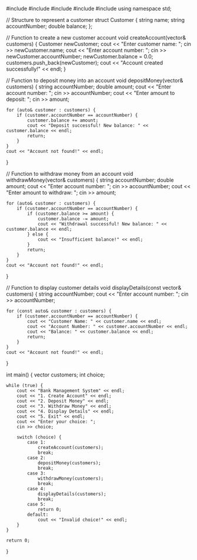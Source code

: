 #include <iostream>
#include <fstream>
#include <string>
#include <vector>
#include <algorithm>
using namespace std;

// Structure to represent a customer
struct Customer {
    string name;
    string accountNumber;
    double balance;
};

// Function to create a new customer account
void createAccount(vector<Customer>& customers) {
    Customer newCustomer;
    cout << "Enter customer name: ";
    cin >> newCustomer.name;
    cout << "Enter account number: ";
    cin >> newCustomer.accountNumber;
    newCustomer.balance = 0.0;
    customers.push_back(newCustomer);
    cout << "Account created successfully!" << endl;
}

// Function to deposit money into an account
void depositMoney(vector<Customer>& customers) {
    string accountNumber;
    double amount;
    cout << "Enter account number: ";
    cin >> accountNumber;
    cout << "Enter amount to deposit: ";
    cin >> amount;

    for (auto& customer : customers) {
        if (customer.accountNumber == accountNumber) {
            customer.balance += amount;
            cout << "Deposit successful! New balance: " << customer.balance << endl;
            return;
        }
    }
    cout << "Account not found!" << endl;
}

// Function to withdraw money from an account
void withdrawMoney(vector<Customer>& customers) {
    string accountNumber;
    double amount;
    cout << "Enter account number: ";
    cin >> accountNumber;
    cout << "Enter amount to withdraw: ";
    cin >> amount;

    for (auto& customer : customers) {
        if (customer.accountNumber == accountNumber) {
            if (customer.balance >= amount) {
                customer.balance -= amount;
                cout << "Withdrawal successful! New balance: " << customer.balance << endl;
            } else {
                cout << "Insufficient balance!" << endl;
            }
            return;
        }
    }
    cout << "Account not found!" << endl;
}

// Function to display customer details
void displayDetails(const vector<Customer>& customers) {
    string accountNumber;
    cout << "Enter account number: ";
    cin >> accountNumber;

    for (const auto& customer : customers) {
        if (customer.accountNumber == accountNumber) {
            cout << "Customer Name: " << customer.name << endl;
            cout << "Account Number: " << customer.accountNumber << endl;
            cout << "Balance: " << customer.balance << endl;
            return;
        }
    }
    cout << "Account not found!" << endl;
}

int main() {
    vector<Customer> customers;
    int choice;

    while (true) {
        cout << "Bank Management System" << endl;
        cout << "1. Create Account" << endl;
        cout << "2. Deposit Money" << endl;
        cout << "3. Withdraw Money" << endl;
        cout << "4. Display Details" << endl;
        cout << "5. Exit" << endl;
        cout << "Enter your choice: ";
        cin >> choice;

        switch (choice) {
            case 1:
                createAccount(customers);
                break;
            case 2:
                depositMoney(customers);
                break;
            case 3:
                withdrawMoney(customers);
                break;
            case 4:
                displayDetails(customers);
                break;
            case 5:
                return 0;
            default:
                cout << "Invalid choice!" << endl;
        }
    }

    return 0;
}
